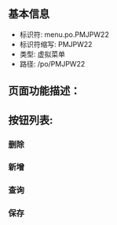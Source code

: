 
## 基本信息

- 标识符: menu.po.PMJPW22
- 标识符缩写: PMJPW22
- 类型: 虚拟菜单
- 路径: /po/PMJPW22

## 页面功能描述：





## 按钮列表:


### 删除



### 新增



### 查询



### 保存


